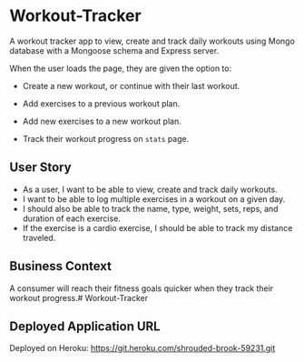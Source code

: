 # Workout-Tracker

A workout tracker app to view, create and track daily workouts using Mongo database with a Mongoose schema and Express server.

When the user loads the page, they are given the option to:
  * Create a new workout, or continue with their last workout.

  * Add exercises to a previous workout plan.

  * Add new exercises to a new workout plan.

  * Track their workout progress on `stats` page.

## User Story

* As a user, I want to be able to view, create and track daily workouts. 
* I want to be able to log multiple exercises in a workout on a given day. 
* I should also be able to track the name, type, weight, sets, reps, and duration of each exercise. 
* If the exercise is a cardio exercise, I should be able to track my distance traveled.

## Business Context

A consumer will reach their fitness goals quicker when they track their workout progress.# Workout-Tracker

## Deployed Application URL 

Deployed on Heroku: https://git.heroku.com/shrouded-brook-59231.git
